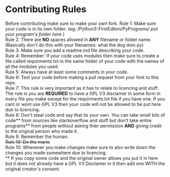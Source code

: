 # Contributing Rules
Before contributing make sure to make your own fork.
Rule 1: Make sure your code is in its own folder. (eg: /Python3-FirstEditon/PyPrograms/ _put your program's folder here_ )  
Rule 2: There are **NO** spaces allowed in **ANY** filename or folder name. (Basically don't do this with your filenames: what the dog doin.py)  
Rule 3: Make sure you add a readme.md file describing your code.  
Rule 4: Remember: If your code uses modules then make sure to create a file called requirments.txt in the same folder of your code with the names of all the modules you used.  
Rule 5: Always have at least some comments in your code.  
Rule 6: Test your code before making a pull request from your fork to this repo.  
Rule 7: This rule is very important as it has to relate to licencing and stuff. The rule is you are **REQUIRED** to have a GPL V3 disclamer in some form in every file you make except for the requirments.txt file if you have one. If you cant or wont use GPL V3 then your code will not be allowed to be put here due to licencing.  
Rule 8: Don't steal code and say that its your own. You can take small bits of code** from sources like stackoverflow and stuff but don't take entire programs** from people without asking thier permission **AND** giving credit to the original person who made it.  
Rule 9: Remember the human.  
~~Rule 10: Do the mario~~  
Rule 10: Whenever you make changes make sure to also write down the changes you made somewhere due to licencing.  
** If you copy some code and the original owner allows you put it in here but it does not already have a GPL V3 Disclamer in it then add one WITH the original creator's consent.  

